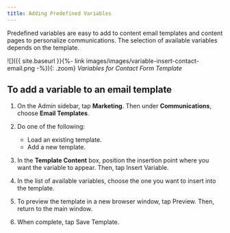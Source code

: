 ```yaml
---
title: Adding Predefined Variables
---
```


Predefined variables are easy to add to content email templates and content pages to personalize communications. The selection of available variables depends on the template.

![]({{ site.baseurl }}{%- link images/images/variable-insert-contact-email.png -%}){: .zoom}
*Variables for Contact Form Template*

## To add a variable to an email template

1. On the Admin sidebar, tap **Marketing**. Then under **Communications**, choose **Email Templates**.

1. Do one of the following:

    * Load an existing template.
    * Add a new template.

1. In the **Template Content** box, position the insertion point where you want the variable to appear. Then, tap <span class="btn">Insert Variable</span>.

1. In the list of available variables, choose the one you want to insert into the template.

1. To preview the template in a new browser window, tap <span class="btn">Preview</span>. Then, return to the main window.

1. When complete, tap <span class="btn">Save Template</span>.
